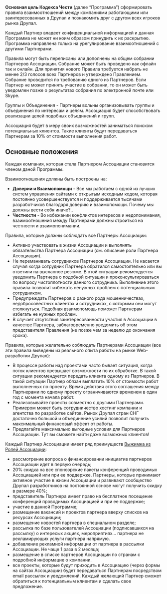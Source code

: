 **Основная цель Кодекса Чести** (далее “Программа”) сформировать правила взаимоотношений между компаниями работающими или заинтересованных в Друпал и познакомить друг с другом всех игроков рынка Друпал.

Каждый Партнер владеет конфиденциальной информацией и данная Программа не может ни коим образом принудить к их раскрытию. Программа направлена только на урегулирование взаимоотношений с другими Партнерами.

Правила могут быть переписаны или дополнены на общем собрании Партнеров Ассоциации. Собрание может быть проведено как офлайн так и онлайн. Для принятия нового Правила требуется набрать не менее 2/3 голосов всех Партнеров и утверждено Правлением. Собрание проводится по требованию одного из Партнеров. Если Партнер не может принять участие в собрании, то он может быть уведомлен позже о результатах собрания по электронной почте или Skype.

Группы и Объединения - Партнеры вольны организовывать группы и объединения по интересам и целям. Ассоциация будет способствовать реализации целей подобных объединений и групп.

Ассоциация будет в меру своих возможностей заниматься поиском потенциальных клиентов. Такие клиенты будут передаваться Партнерам за 10% от стоимости выполнения работ.

## Основные положения

Каждая компания, которая стала Партнером Ассоциации становится членом даной Программы.

Взаимоотношения должны быть построены на:
- **Доверии и Взаимопомощи** -  Все мы работаем с одной из лучших систем управления сайтами с открытым исходным кодом, которая постоянно усовершенствуется и поддерживается тысячами разработчиков благодаря доверию и взаимопомощи. Почему мы должны вести себя иначе?..  
- **Честности** -  Во избежании конфликтов интересов и недопонимания, взаимоотношения между Партнерами должны строиться на честности и взаимопонимании.

Правила, которые должны соблюдать все Партнеры Ассоциации:
- Активно участвовать в жизни Ассоциации и выполнять обязательства Партнера Ассоциации (см. описание роли Партнера Ассоциации).
- Не переманивать сотрудников Партнеров Ассоциации. Не касается случая когда сотрудник Партнера обратился самостоятельно или вы ответили на высланное резюме. В этой ситуации рекомендуется уведомить Партнера о подобной ситуации и проконсультироваться по вопросу чистоплотности данного сотрудника. Выполнение этого правила позволит избежать ненужных проблем с потенциальным сотрудником.
- Предупреждать Партнеров о разного рода мошенничествах, недобросовестных клиентах и сотрудниках, с которыми они могут столкнуться. Подобная взаимопомощь поможет Партнерам избегать не нужных проблем.
- В случает отсутствия заинтересованности участия в Ассоциации в качестве Партнера, заблаговременно уведомить об этом представителя Правления (не позже чем за неделю до окончания срока).

Правила, которые желательно соблюдать Партнерами Ассоциации (все эти правила выведены из реального опыта работы на рынке Web-разработки Друпал):
- В процессе работы над проектами часто бывает ситуация, когда поток клиентов превышает возможности по их обработке. В такой ситуации рекомендуется передать клиента одному из Партнеров. В такой ситуации Партнер обязан выплатить 10% от стоимости работ выполненных по проекту. Время действия этого соглашения между Партнерами по одному проекту ограничиваются временем в один год с момента начала работ.
- Реализовывайте проекты совместно с другими Партнерами. Примером может быть сотрудничество хостинг компании и агентства по разработке сайтов. Рынок Друпал стран СНГ достаточно большой и объединение усилий позволит получить максимальный финансовый эффект от работы.
- Предлагайте максимально выгодные условия для Партнеров Ассоциации. Тут вы сможете найти даже возможных клиентов!

Каждый Партнер Ассоциации имеет ряд преимуществ [Выжимка из Ролей Ассоциации](Roles.md):

- рассмотрение вопроса о финансировании инициатив партнеров Ассоциации идет в первую очередь;
- 20% скидка на все спонсорские пакеты конференций проводимых Ассоциацией или при ее поддержке. Партнеры, которые принимают активное участие в жизни Ассоциации и развивают сообщество Друпал разработчиков на постоянной основе могут получить скидку в размере 40%;
- представитель Партнера имеет право на бесплатное посещение конференций проводимых Ассоциацией и при ее поддержке;
- участие в данной Программе;
- размещение вакансий и проектов партнера вверху списков на ресурсах Ассоциации;
- размещение новостей партнера в специальном разделе;
- рассылка по базе пользователей Ассоциации (подписавшихся на рассылку) о интересых акциях, мероприятиях... партнера не рекламирующих услуги партнера напрямую.
- добавление рекламной информации от партнера в рассылки Ассоциации. Не чаще 1 раза в 2 месяца;
- размещение в списке партнеров Ассоциации по странам с подробной информацие о компании.
- все проекты, которые будут приходить в Ассоциацию (через формы на сайтах Ассоциации) будет передаваться Партнерам посредством email рассылок и уведомлений. Каждый желающий Партнер сможет обратиться к потенциальным клиентам и сделать свое предложение.
